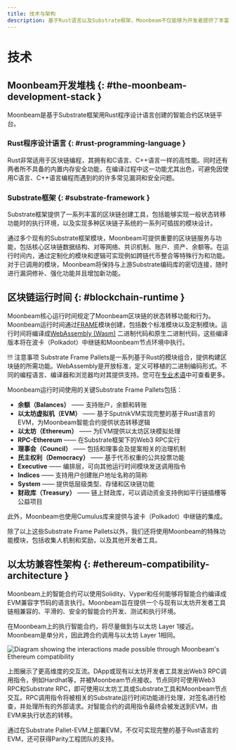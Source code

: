 ```yaml
---
title: 技术与架构
description: 基于Rust语言以及Substrate框架，Moonbeam不仅能够为开发者提供了丰富的工具，也可以进行专业化和优化。
---
```


# 技术

## Moonbeam开发堆栈 {: #the-moonbeam-development-stack } 

Moonbeam是基于Substrate框架用Rust程序设计语言创建的智能合约区块链平台。

### Rust程序设计语言 {: #rust-programming-language } 

Rust非常适用于区块链编程，其拥有和C语言、C++语言一样的高性能。同时还有两者所不具备的内置内存安全功能，在编译过程中这一功能尤其出色，可避免因使用C语言、C++语言编程而遇到的的许多常见漏洞和安全问题。

### Substrate框架 {: #substrate-framework } 

Substrate框架提供了一系列丰富的区块链创建工具，包括能够实现一般状态转移功能时的执行环境，以及实现多种区块链子系统的一系列可插拔的模块设计。

通过多个现有的Substrate框架模块，Moonbeam可提供重要的区块链服务与功能，包括核心区块链数据结构、对等网络、共识机制、账户、资产、余额等。在运行时间内，通过定制化的模块和逻辑可实现例如跨链代币整合等特殊行为和功能。对于已调用的模块，Moonbeam将保持与上游Substrate编码库的密切连接，随时进行漏洞修补、强化功能并且增加新功能。

## 区块链运行时间 {: #blockchain-runtime } 

Moonbeam核心运行时间规定了Moonbeam区块链的状态转移功能和行为。Moonbeam运行时间通过[FRAME](/resources/glossary/#substrate-frame-pallets)模块创建，包括数个标准模块以及定制模块。运行时间将编译成[WebAssembly (Wasm)](/resources/glossary/#webassemblywasm) 二进制代码和原生二进制代码，这些编译版本将在波卡（Polkadot）中继链和Moonbeam节点环境中执行。

!!! 注意事项
    Substrate Frame Pallets是一系列基于Rust的模块组合，提供构建区块链的所需功能。WebAssembly是开放标准，定义可移植的二进制编码形式。不同的编程语言、编译器和浏览器均对其提供支持。您可在[专业术语](/resources/glossary/)中可查看更多。

Moonbeam运行时间使用的关键Substrate Frame Pallets包括：

 - **余额（Balances）** —— 支持账户，余额和转账
 - **以太坊虚拟机（EVM）** —— 基于SputnikVM实现完整的基于Rust语言的EVM，为Moonbeam智能合约提供状态转移逻辑
 - **以太坊（Ethereum）** —— 为EVM提供以太坊区块模拟处理
 - **RPC-Ethereum** —— 在Substrate框架下的Web3 RPC实行
 - **理事会（Council）** —— 包括和理事会及提案相关的治理机制
 - **民主权利（Democracy）** —— 基于代币权重的公共投票功能
 - **Executive** —— 编排层，可向其他运行时间模块发送调用指令
 - **Indices** —— 支持用户创建账户地址名称的简称
 - **System** —— 提供低层级类型、存储和区块链功能
 - **财政库（Treasury）** —— 链上财政库，可以调动资金支持例如平行链插槽等公益项目

此外，Moonbeam也使用Cumulus库来提供与波卡（Polkadot）中继链的集成。

除了以上这些Substrate Frame Pallets以外，我们还将使用Moonbeam的特殊功能模块，包括收集人机制和奖励，以及其他开发者工具。

## 以太坊兼容性架构 {: #ethereum-compatibility-architecture } 

Moonbeam上的智能合约可以使用Solidity、Vyper和任何能够将智能合约编译成EVM兼容字节码的语言执行。Moonbeam旨在提供一个与现有以太坊开发者工具链相兼容的、平滑的、安全的智能合约开发、测试和执行环境。

在Moonbeam上的执行智能合约，将尽量做到与以太坊 Layer 1接近。Moonbeam是单分片，因此跨合约调用与以太坊 Layer 1相同。

![Diagram showing the interactions made possible through Moonbeam's Ethereum compatibility](/images/learn/platform/technology-diagram.png)

上图展示了更高维度的交互流。DApp或现有以太坊开发者工具发出Web3 RPC调用指令，例如Hardhat等，并被Moonbeam节点接收。节点同时可使用Web3 RPC和Substrate RPC，即可使用以太坊工具或Substrate工具和Moonbeam节点交互。RPC调用指令将被相关的Substrate运行时间功能进行处理，对签名进行检查，并处理所有的外部请求。对智能合约的调用指令最终会被发送到EVM，由EVM来执行状态的转移。

通过在Substrate Pallet-EVM上部署EVM，不仅可实现完整的基于Rust语言的EVM，还可获得Parity工程团队的支持。
